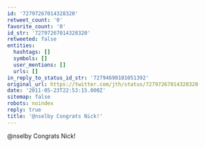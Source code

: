 ```yaml
---
id: '72797267014328320'
retweet_count: '0'
favorite_count: '0'
id_str: '72797267014328320'
retweeted: false
entities:
  hashtags: []
  symbols: []
  user_mentions: []
  urls: []
in_reply_to_status_id_str: '72794690101051392'
original_url: https://twitter.com/jth/status/72797267014328320
date: '2011-05-23T22:53:15.000Z'
sitemap: false
robots: noindex
reply: true
title: '@nselby Congrats Nick!'
---
```


@nselby Congrats Nick!